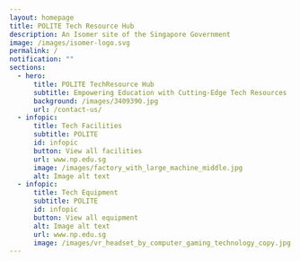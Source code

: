 ```yaml
---
layout: homepage
title: POLITE Tech Resource Hub
description: An Isomer site of the Singapore Government
image: /images/isomer-logo.svg
permalink: /
notification: ""
sections:
  - hero:
      title: POLITE TechResource Hub
      subtitle: Empowering Education with Cutting-Edge Tech Resources
      background: /images/3409390.jpg
      url: /contact-us/
  - infopic:
      title: Tech Facilities
      subtitle: POLITE
      id: infopic
      button: View all facilities
      url: www.np.edu.sg
      image: /images/factory_with_large_machine_middle.jpg
      alt: Image alt text
  - infopic:
      title: Tech Equipment
      subtitle: POLITE
      id: infopic
      button: View all equipment
      alt: Image alt text
      url: www.np.edu.sg
      image: /images/vr_headset_by_computer_gaming_technology_copy.jpg
---
```

